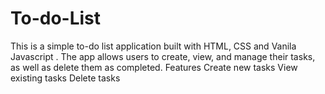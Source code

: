 # To-do-List
This is a simple to-do list application built with HTML, CSS and Vanila Javascript . The app allows users to create, view, and manage their tasks, as well as delete them as completed. Features      Create new tasks     View existing tasks      Delete tasks     
